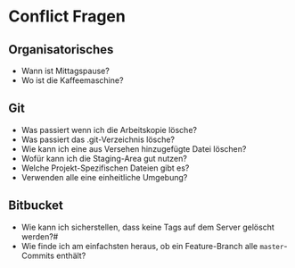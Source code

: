 # Conflict Fragen

## Organisatorisches

* Wann ist Mittagspause?
* Wo ist die Kaffeemaschine?

## Git

* Was passiert wenn ich die Arbeitskopie lösche?
* Was passiert das .git-Verzeichnis lösche?
* Wie kann ich eine aus Versehen hinzugefügte Datei löschen?
* Wofür kann ich die Staging-Area gut nutzen?
* Welche Projekt-Spezifischen Dateien gibt es?
* Verwenden alle eine einheitliche Umgebung?

## Bitbucket

* Wie kann ich sicherstellen, dass keine Tags auf dem Server gelöscht werden?#
* Wie finde ich am einfachsten heraus, ob ein Feature-Branch alle `master`-Commits enthält?
